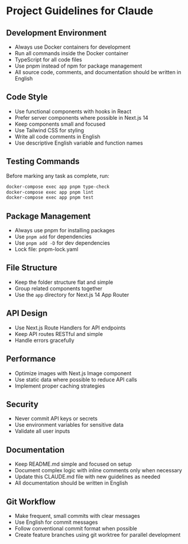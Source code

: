 # Project Guidelines for Claude

## Development Environment
- Always use Docker containers for development
- Run all commands inside the Docker container
- TypeScript for all code files
- Use pnpm instead of npm for package management
- All source code, comments, and documentation should be written in English

## Code Style
- Use functional components with hooks in React
- Prefer server components where possible in Next.js 14
- Keep components small and focused
- Use Tailwind CSS for styling
- Write all code comments in English
- Use descriptive English variable and function names

## Testing Commands
Before marking any task as complete, run:
```bash
docker-compose exec app pnpm type-check
docker-compose exec app pnpm lint
docker-compose exec app pnpm test
```

## Package Management
- Always use pnpm for installing packages
- Use `pnpm add` for dependencies
- Use `pnpm add -D` for dev dependencies
- Lock file: pnpm-lock.yaml

## File Structure
- Keep the folder structure flat and simple
- Group related components together
- Use the `app` directory for Next.js 14 App Router

## API Design
- Use Next.js Route Handlers for API endpoints
- Keep API routes RESTful and simple
- Handle errors gracefully

## Performance
- Optimize images with Next.js Image component
- Use static data where possible to reduce API calls
- Implement proper caching strategies

## Security
- Never commit API keys or secrets
- Use environment variables for sensitive data
- Validate all user inputs

## Documentation
- Keep README.md simple and focused on setup
- Document complex logic with inline comments only when necessary
- Update this CLAUDE.md file with new guidelines as needed
- All documentation should be written in English

## Git Workflow
- Make frequent, small commits with clear messages
- Use English for commit messages
- Follow conventional commit format when possible
- Create feature branches using git worktree for parallel development